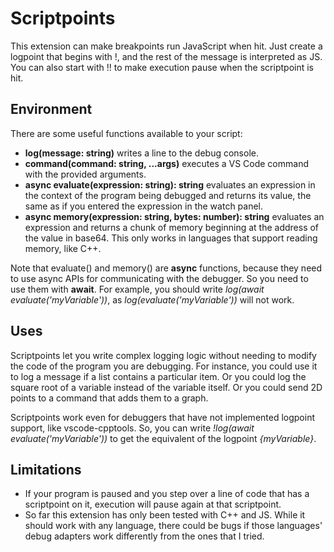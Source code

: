 # Scriptpoints

This extension can make breakpoints run JavaScript when hit.  Just create a logpoint that begins with !, and the rest of the message is interpreted as JS.  You can also start with !! to make execution pause when the scriptpoint is hit.

## Environment

There are some useful functions available to your script:
* **log(message: string)** writes a line to the debug console.
* **command(command: string, ...args)** executes a VS Code command with the provided arguments.
* **async evaluate(expression: string): string** evaluates an expression in the context of the program being debugged and returns its value, the same as if you entered the expression in the watch panel.
* **async memory(expression: string, bytes: number): string** evaluates an expression and returns a chunk of memory beginning at the address of the value in base64. This only works in languages that support reading memory, like C++.

Note that evaluate() and memory() are **async** functions, because they need to use async APIs for communicating with the debugger.  So you need to use them with **await**.  For example, you should write *log(await evaluate('myVariable'))*, as *log(evaluate('myVariable'))* will not work.

## Uses

Scriptpoints let you write complex logging logic without needing to modify the code of the program you are debugging.  For instance, you could use it to log a message if a list contains a particular item.  Or you could log the square root of a variable instead of the variable itself.  Or you could send 2D points to a command that adds them to a graph.

Scriptpoints work even for debuggers that have not implemented logpoint support, like vscode-cpptools.  So, you can write *!log(await evaluate('myVariable'))* to get the equivalent of the logpoint *{myVariable}*.

## Limitations

* If your program is paused and you step over a line of code that has a scriptpoint on it, execution will pause again at that scriptpoint.
* So far this extension has only been tested with C++ and JS. While it should work with any language, there could be bugs if those languages' debug adapters work differently from the ones that I tried.
